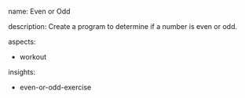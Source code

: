 name: Even or Odd

description: Create a program to determine if a number is even or odd.

aspects:
  - workout

insights:
  - even-or-odd-exercise
